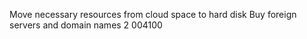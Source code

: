 Move necessary resources from cloud space to hard disk
Buy foreign servers and domain names
2 004100
